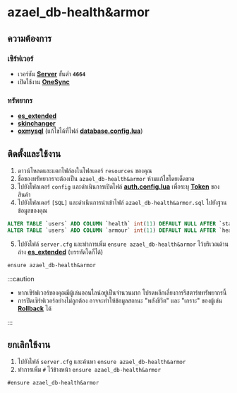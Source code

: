 # azael_db-health&armor

## ความต้องการ

### เซิร์ฟเวอร์

- เวอร์ชัน **[Server](https://runtime.fivem.net/artifacts/fivem/build_server_windows/master)** ขั้นต่ำ **`4664`**
- เปิดใช้งาน **[OneSync](https://docs.fivem.net/docs/scripting-reference/onesync)**

### ทรัพยากร

- **[es_extended](https://github.com/esx-framework/esx-legacy/tree/main/%5Besx%5D/es_extended)**
- **[skinchanger](https://github.com/esx-framework/esx-legacy/tree/main/%5Besx%5D/skinchanger)**
- **[oxmysql](https://github.com/overextended/oxmysql)** (แก้ไขได้ที่ไฟล์ **[database.config.lua](./config/database)**)

## ติดตั้งและใช้งาน

1. ดาวน์โหลดและแตกไฟล์ลงในโฟลเดอร์ `resources` ของคุณ
2. ชื่อของทรัพยากรจะต้องเป็น `azael_db-health&armor` ห้ามแก้ไขโดยเด็ดขาด
3. ไปยังโฟลเดอร์ `config` และดำเนินการเปิดไฟล์ **[auth.config.lua](./config/auth.md)** เพื่อระบุ **[Token](./config/auth#token)** ของสินค้า
4. ไปยังโฟลเดอร์ `[SQL]` และดำเนินการนำเข้าไฟล์ `azael_db-health&armor.sql` ไปยังฐานข้อมูลของคุณ

```sql  title="azael_db-health&armor.sql"
ALTER TABLE `users` ADD COLUMN `health` int(11) DEFAULT NULL AFTER `status`;
ALTER TABLE `users` ADD COLUMN `armour` int(11) DEFAULT NULL AFTER `health`;
```

5. ไปยังไฟล์ `server.cfg` และทำการเพิ่ม `ensure azael_db-health&armor` ไว้บริเวณด้านล่าง **[es_extended](https://github.com/esx-framework/esx-legacy/tree/main/%5Besx%5D/es_extended)** (บรรทัดใดก็ได้)

```diff title="server.cfg"
ensure azael_db-health&armor
```

:::caution

- หากเซิร์ฟเวอร์ของคุณมีผู้เล่นออนไลน์อยู่เป็นจำนวนมาก โปรดหลีกเลี่ยงการรีสตาร์ททรัพยากรนี้
- การปิดเซิร์ฟเวอร์อย่างไม่ถูกต้อง อาจจะทำให้ข้อมูลสถานะ "พลังชีวิต" และ "เกราะ" ของผู้เล่น **[Rollback](https://en.wikipedia.org/wiki/Rollback_(data_management))** ได้

:::

## ยกเลิกใช้งาน

1. ไปยังไฟล์ `server.cfg` และค้นหา `ensure azael_db-health&armor`
2. ทำการเพิ่ม `#` ไว้ข้างหน้า `ensure azael_db-health&armor`

```diff title="server.cfg"
#ensure azael_db-health&armor
```
